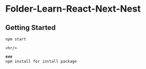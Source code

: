 # Folder-Learn-React-Next-Nest
## Getting Started
```
npm start 

<hr/>

###
npm install for install package
